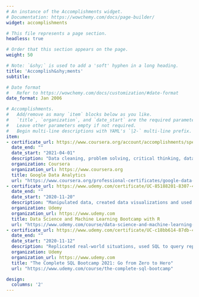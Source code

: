 ```yaml
---
# An instance of the Accomplishments widget.
# Documentation: https://wowchemy.com/docs/page-builder/
widget: accomplishments

# This file represents a page section.
headless: true

# Order that this section appears on the page.
weight: 50

# Note: `&shy;` is used to add a 'soft' hyphen in a long heading.
title: 'Accomplish&shy;ments'
subtitle:

# Date format
#   Refer to https://wowchemy.com/docs/customization/#date-format
date_format: Jan 2006

# Accomplishments.
#   Add/remove as many `item` blocks below as you like.
#   `title`, `organization`, and `date_start` are the required parameters.
#   Leave other parameters empty if not required.
#   Begin multi-line descriptions with YAML's `|2-` multi-line prefix.
item:
- certificate_url: https://www.coursera.org/account/accomplishments/specialization/certificate/9R5TFRKSNDEU
  date_end: ""
  date_start: "2021-04-01"
  description: "Data cleaning, problem solving, critical thinking, data ethics, and data visualization."
  organization: Coursera
  organization_url: https://www.coursera.org
  title: Google Data Analytics
  url: "https://www.coursera.org/professional-certificates/google-data-analytics?"
- certificate_url: https://www.udemy.com/certificate/UC-85188201-8307-47ad-b088-aa2cbd070fc8/
  date_end: ""
  date_start: "2020-11-20"
  description: "Manipulated data, created data visualizations and used R for machine learning algorithms."
  organization: Udemy
  organization_url: https://www.udemy.com
  title: Data Science and Machine Learning Bootcamp with R
  url: "https://www.udemy.com/course/data-science-and-machine-learning-bootcamp-with-r/"
- certificate_url: https://www.udemy.com/certificate/UC-c18bb614-87db-4afb-927f-0ca3556479e0/
  date_end: ""
  date_start: "2020-11-12"
  description: "Replicated real-world situations, used SQL to query reports and performed data analysis."
  organization: Udemy
  organization_url: https://www.udemy.com
  title: "The Complete SQL Bootcamp 2021: Go from Zero to Hero"
  url: "https://www.udemy.com/course/the-complete-sql-bootcamp"

design:
  columns: '2' 
---
```

